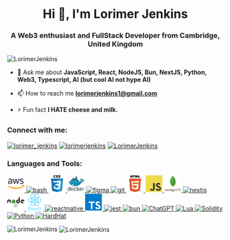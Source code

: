 <h1 align="center">Hi 👋, I'm Lorimer Jenkins</h1>
<h3 align="center">A Web3 enthusiast and FullStack Developer from Cambridge, United Kingdom</h3>

<p align="left"> <img src="https://komarev.com/ghpvc/?username=LorimerJenkins&label=Profile%20views&color=0e75b6&style=flat" alt="LorimerJenkins" /> </p>

- 💬 Ask me about **JavaScript, React, NodeJS, Bun, NextJS, Python, Web3, Typescript, AI (but cool AI not hype AI)**

- 📫 How to reach me **lorimerjenkins1@gmail.com**

- ⚡ Fun fact **I HATE cheese and milk.**

<h3 align="left">Connect with me:</h3>
<p align="left">
<a href="https://twitter.com/lorimer_jenkins" target="blank"><img align="center" src="https://raw.githubusercontent.com/rahuldkjain/github-profile-readme-generator/master/src/images/icons/Social/twitter.svg" alt="lorimer_jenkins" height="30" width="40" /></a>
<a href="https://linkedin.com/in/lorimerjenkins" target="blank"><img align="center" src="https://raw.githubusercontent.com/rahuldkjain/github-profile-readme-generator/master/src/images/icons/Social/linked-in-alt.svg" alt="lorimerjenkins" height="30" width="40" /></a>
<a href="https://www.youtube.com/c/LorimerJenkins" target="blank"><img align="center" src="https://raw.githubusercontent.com/rahuldkjain/github-profile-readme-generator/master/src/images/icons/Social/youtube.svg" alt="LorimerJenkins" height="30" width="40" /></a>
</p>

<h3 align="left">Languages and Tools:</h3>
<p align="left"> 

<a href="https://aws.amazon.com" target="_blank" rel="noreferrer"> <img src="https://raw.githubusercontent.com/devicons/devicon/master/icons/amazonwebservices/amazonwebservices-original-wordmark.svg" alt="aws" width="40" height="40"/> </a> <a href="https://www.gnu.org/software/bash/" target="_blank" rel="noreferrer"> <img src="https://www.vectorlogo.zone/logos/gnu_bash/gnu_bash-icon.svg" alt="bash" width="40" height="40"/> </a> <a href="https://www.w3schools.com/css/" target="_blank" rel="noreferrer"> <img src="https://raw.githubusercontent.com/devicons/devicon/master/icons/css3/css3-original-wordmark.svg" alt="css3" width="40" height="40"/> </a> <a href="https://www.docker.com/" target="_blank" rel="noreferrer"> <img src="https://raw.githubusercontent.com/devicons/devicon/master/icons/docker/docker-original-wordmark.svg" alt="docker" width="40" height="40"/> </a> <a href="https://www.figma.com/" target="_blank" rel="noreferrer"> <img src="https://www.vectorlogo.zone/logos/figma/figma-icon.svg" alt="figma" width="40" height="40"/> </a> <a href="https://git-scm.com/" target="_blank" rel="noreferrer"> <img src="https://www.vectorlogo.zone/logos/git-scm/git-scm-icon.svg" alt="git" width="40" height="40"/> </a> <a href="https://www.w3.org/html/" target="_blank" rel="noreferrer"> <img src="https://raw.githubusercontent.com/devicons/devicon/master/icons/html5/html5-original-wordmark.svg" alt="html5" width="40" height="40"/> </a> <a href="https://developer.mozilla.org/en-US/docs/Web/JavaScript" target="_blank" rel="noreferrer"> <img src="https://raw.githubusercontent.com/devicons/devicon/master/icons/javascript/javascript-original.svg" alt="javascript" width="40" height="40"/> </a> <a href="https://www.mongodb.com/" target="_blank" rel="noreferrer"> <img src="https://raw.githubusercontent.com/devicons/devicon/master/icons/mongodb/mongodb-original-wordmark.svg" alt="mongodb" width="40" height="40"/> </a> <a href="https://nextjs.org/" target="_blank" rel="noreferrer"> <img src="https://cdn.worldvectorlogo.com/logos/nextjs-2.svg" alt="nextjs" width="40" height="40"/> </a> <a href="https://nodejs.org" target="_blank" rel="noreferrer"> <img src="https://raw.githubusercontent.com/devicons/devicon/master/icons/nodejs/nodejs-original-wordmark.svg" alt="nodejs" width="40" height="40"/> </a> <a href="https://reactjs.org/" target="_blank" rel="noreferrer"> <img src="https://raw.githubusercontent.com/devicons/devicon/master/icons/react/react-original-wordmark.svg" alt="react" width="40" height="40"/> </a> <a href="https://reactnative.dev/" target="_blank" rel="noreferrer"> <img src="https://reactnative.dev/img/header_logo.svg" alt="reactnative" width="40" height="40"/> </a> <a href="https://www.typescriptlang.org/" target="_blank" rel="noreferrer"> <img src="https://raw.githubusercontent.com/devicons/devicon/master/icons/typescript/typescript-original.svg" alt="typescript" width="40" height="40"/> </a> <a href="https://jestjs.io" target="_blank" rel="noreferrer"> <img src="https://www.vectorlogo.zone/logos/jestjsio/jestjsio-icon.svg" alt="jest" width="40" height="40"/> </a> </a> <a href="https://bun.sh" target="_blank" rel="noreferrer"> <img src="https://bun.sh/logo.svg" alt="bun" width="40" height="40"/> </a> </a> <a href="https://chat.openai.com" target="_blank" rel="noreferrer"> <img src="https://upload.wikimedia.org/wikipedia/commons/thumb/0/04/ChatGPT_logo.svg/240px-ChatGPT_logo.svg.png" alt="ChatGPT" width="40" height="40"/> </a> <a href="https://www.lua.org/" target="_blank" rel="noreferrer"> <img src="https://www.lua.org/images/logo.gif" alt="Lua" width="40" height="40"/> </a> <a href="https://soliditylang.org/" target="_blank" rel="noreferrer"> <img src="https://docs.soliditylang.org/en/latest/_images/solidity_logo.svg" alt="Solidity" width="40" height="40"/> </a> <a href="https://www.python.org/" target="_blank" rel="noreferrer"> <img src="https://s3.dualstack.us-east-2.amazonaws.com/pythondotorg-assets/media/community/logos/python-logo-only.png" alt="Python" width="40" height="40"/> </a> <a href="https://hardhat.org/" target="_blank" rel="noreferrer"> <img src="https://seeklogo.com/images/H/hardhat-logo-888739EBB4-seeklogo.com.png" alt="HardHat" width="40" height="40"/> </a> 

</p>

<p><img align="left" src="https://github-readme-stats.vercel.app/api/top-langs?username=LorimerJenkins&show_icons=true&locale=en&layout=compact" alt="LorimerJenkins" /></p>

<p>&nbsp;<img align="center" src="https://github-readme-stats.vercel.app/api?username=LorimerJenkins&show_icons=true&locale=en" alt="LorimerJenkins" /></p>
